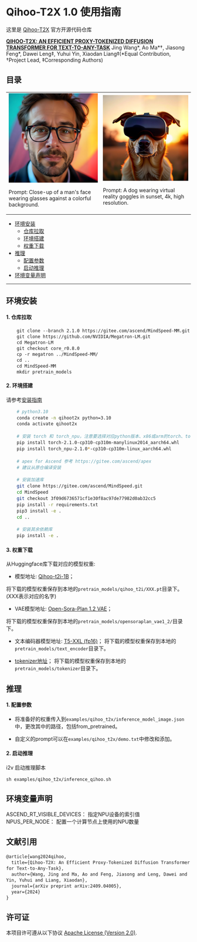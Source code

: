 # Qihoo-T2X 1.0 使用指南

<p align="left"></p>

这里是 [Qihoo-T2X](https://360cvgroup.github.io/Qihoo-T2X/) 官方开源代码仓库

**[QIHOO-T2X: AN EFFICIENT PROXY-TOKENIZED DIFFUSION TRANSFORMER FOR TEXT-TO-ANY-TASK](https://arxiv.org/pdf/2409.04005)**  Jing Wang*, Ao Ma*†, Jiasong Feng*, Dawei Leng‡, Yuhui Yin, Xiaodan Liang‡(*Equal Contribution, †Project Lead, ‡Corresponding Authors)

## 目录

<table border="0" style="width: 100%; text-align: left; margin-top: 20px;">
  <tr>
      <td>
          <img src="2.png" width="800"></img>
          <p>Prompt: Close-up of a man's face wearing glasses against a colorful background.</p>
      </td>
      <td>
          <img src="1.png" width="800"></img>
          <p>Prompt: A dog wearing virtual reality goggles in sunset, 4k, high resolution.</p>
      </td>
  </tr>
</table>

- [环境安装](#jump1)
  - [仓库拉取](#jump1.1)
  - [环境搭建](#jump1.2)
  - [权重下载](#jump1.3)
- [推理](#jump2)
  - [配置参数](#jump2.1)
  - [启动推理](#jump2.2)
- [环境变量声明](#jump3)

---
<a id="jump1"></a>

## 环境安装

<a id="jump1.1"></a>

#### 1. 仓库拉取

```shell
    git clone --branch 2.1.0 https://gitee.com/ascend/MindSpeed-MM.git 
    git clone https://github.com/NVIDIA/Megatron-LM.git
    cd Megatron-LM
    git checkout core_r0.8.0
    cp -r megatron ../MindSpeed-MM/
    cd ..
    cd MindSpeed-MM
    mkdir pretrain_models
```

<a id="jump1.2"></a>

#### 2. 环境搭建

请参考[安装指南](https://gitee.com/ascend/MindSpeed-MM/blob/master/docs/user-guide/installation.md)

```bash
    # python3.10
    conda create -n qihoot2x python=3.10
    conda activate qihoot2x

    # 安装 torch 和 torch_npu，注意要选择对应python版本、x86或arm的torch、torch_npu及apex包
    pip install torch-2.1.0-cp310-cp310m-manylinux2014_aarch64.whl 
    pip install torch_npu-2.1.0*-cp310-cp310m-linux_aarch64.whl
    
    # apex for Ascend 参考 https://gitee.com/ascend/apex
    # 建议从原仓编译安装

    # 安装加速库
    git clone https://gitee.com/ascend/MindSpeed.git
    cd MindSpeed
    git checkout 3f09d6736571cf1e30f8ac97de77982d0ab32cc5
    pip install -r requirements.txt 
    pip3 install -e .
    cd ..

    # 安装其余依赖库
    pip install -e .
```

<a id="jump1.3"></a>

#### 3. 权重下载

从Huggingface库下载对应的模型权重:

- 模型地址: [Qihoo-t2i-1B](https://huggingface.co/qihoo360/Qihoo-T2X/tree/main)；

 将下载的模型权重保存到本地的`pretrain_models/qihoo_t2i/XXX.pt`目录下。(XXX表示对应的名字)

- VAE模型地址: [Open-Sora-Plan 1.2 VAE](https://huggingface.co/LanguageBind/Open-Sora-Plan-v1.2.0/tree/main/vae)；

 将下载的模型权重保存到本地的`pretrain_models/opensoraplan_vae1_2/`目录下。

- 文本编码器模型地址: [T5-XXL (fp16)](https://huggingface.co/alibaba-pai/EasyAnimateV2-XL-2-512x512/tree/main/text_encoder)；
 将下载的模型权重保存到本地的`pretrain_models/text_encoder`目录下。

- [tokenizer地址](https://huggingface.co/alibaba-pai/EasyAnimateV2-XL-2-512x512/tree/main/tokenizer)；
 将下载的模型权重保存到本地的`pretrain_models/tokenizer`目录下。

## 推理

<a id="jump2.1"></a>

#### 1. 配置参数

- 将准备好的权重传入到`examples/qihoo_t2x/inference_model_image.json`中，更改其中的路径，包括from_pretrained。

- 自定义的prompt可以在`examples/qihoo_t2x/demo.txt`中修改和添加。

<a id="jump2.2"></a>

#### 2. 启动推理

i2v 启动推理脚本

```shell
sh examples/qihoo_t2x/inference_qihoo.sh
```
<a id="jump3"></a>
## 环境变量声明
ASCEND_RT_VISIBLE_DEVICES： 指定NPU设备的索引值  
NPUS_PER_NODE： 配置一个计算节点上使用的NPU数量

## 文献引用

```
@article{wang2024qihoo,
  title={Qihoo-T2X: An Efficient Proxy-Tokenized Diffusion Transformer for Text-to-Any-Task},
  author={Wang, Jing and Ma, Ao and Feng, Jiasong and Leng, Dawei and Yin, Yuhui and Liang, Xiaodan},
  journal={arXiv preprint arXiv:2409.04005},
  year={2024}
}
```


## 许可证

本项目许可遵从以下协议 [Apache License (Version 2.0)](https://github.com/modelscope/modelscope/blob/master/LICENSE).
